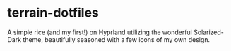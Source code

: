 # terrain-dotfiles
A simple rice (and my first!) on Hyprland utilizing the wonderful Solarized-Dark theme, beautifully seasoned with a few icons of my own design.

